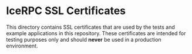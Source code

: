 # IceRPC SSL Certificates

This directory contains SSL certificates that are used by the tests and example applications in this repository. These
certificates are intended for testing purposes only and should **never** be used in a production environment.
